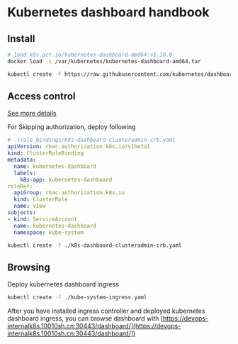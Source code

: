 # Kubernetes dashboard handbook

## Install

```bash
# load k8s.gcr.io/kubernetes-dashboard-amd64:v1.10.0
docker load -i /var/kubernetes/kubernetes-dashboard-amd64.tar

kubectl create -f https://raw.githubusercontent.com/kubernetes/dashboard/master/src/deploy/recommended/kubernetes-dashboard.yaml
```

## Access control

[See more details](https://github.com/kubernetes/dashboard/wiki/Access-control)

For Skipping authorization, deploy following

```yaml
# ./role_bindings/k8s-dashboard-clusteradmin-crb.yaml
apiVersion: rbac.authorization.k8s.io/v1beta1
kind: ClusterRoleBinding
metadata:
  name: kubernetes-dashboard
  labels:
    k8s-app: kubernetes-dashboard
roleRef:`
  apiGroup: rbac.authorization.k8s.io
  kind: ClusterRole
  name: view
subjects:
- kind: ServiceAccount
  name: kubernetes-dashboard
  namespace: kube-system
```

```bash
kubectl create -f ./k8s-dashboard-clusteradmin-crb.yaml
```

## Browsing

Deploy kubernetes dashboard ingress

```bash
kubectl create -f ./kube-system-ingress.yaml
```

After you have installed ingress controller and deployed kubernetes dashboard ingress, you can browse dashboard with [https://devops-internalk8s.10010sh.cn:30443/dashboard/](https://devops-internalk8s.10010sh.cn:30443/dashboard/])